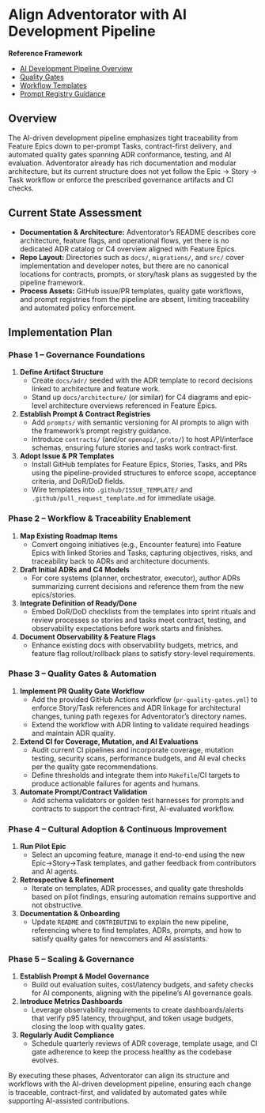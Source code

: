 # Align Adventorator with AI Development Pipeline

**Reference Framework**
- [AI Development Pipeline Overview](https://github.com/crashtestbrandt/AIDD/blob/main/README.md)
- [Quality Gates](https://github.com/crashtestbrandt/AIDD/blob/main/GATES.md)
- [Workflow Templates](https://github.com/crashtestbrandt/AIDD/blob/main/TEMPLATES.md)
- [Prompt Registry Guidance](https://github.com/crashtestbrandt/AIDD/blob/main/PROMPTS.md)

## Overview
The AI-driven development pipeline emphasizes tight traceability from Feature Epics down to per-prompt Tasks, contract-first delivery, and automated quality gates spanning ADR conformance, testing, and AI evaluation. Adventorator already has rich documentation and modular architecture, but its current structure does not yet follow the Epic → Story → Task workflow or enforce the prescribed governance artifacts and CI checks.

## Current State Assessment
- **Documentation & Architecture:** Adventorator’s README describes core architecture, feature flags, and operational flows, yet there is no dedicated ADR catalog or C4 overview aligned with Feature Epics.
- **Repo Layout:** Directories such as `docs/`, `migrations/`, and `src/` cover implementation and developer notes, but there are no canonical locations for contracts, prompts, or story/task plans as suggested by the pipeline framework.
- **Process Assets:** GitHub issue/PR templates, quality gate workflows, and prompt registries from the pipeline are absent, limiting traceability and automated policy enforcement.

## Implementation Plan

### Phase 1 – Governance Foundations
1. **Define Artifact Structure**
   - Create `docs/adr/` seeded with the ADR template to record decisions linked to architecture and feature work.
   - Stand up `docs/architecture/` (or similar) for C4 diagrams and epic-level architecture overviews referenced in Feature Epics.
2. **Establish Prompt & Contract Registries**
   - Add `prompts/` with semantic versioning for AI prompts to align with the framework’s prompt registry guidance.
   - Introduce `contracts/` (and/or `openapi/`, `proto/`) to host API/interface schemas, ensuring future stories and tasks work contract-first.
3. **Adopt Issue & PR Templates**
   - Install GitHub templates for Feature Epics, Stories, Tasks, and PRs using the pipeline-provided structures to enforce scope, acceptance criteria, and DoR/DoD fields.
   - Wire templates into `.github/ISSUE_TEMPLATE/` and `.github/pull_request_template.md` for immediate usage.

### Phase 2 – Workflow & Traceability Enablement
1. **Map Existing Roadmap Items**
   - Convert ongoing initiatives (e.g., Encounter feature) into Feature Epics with linked Stories and Tasks, capturing objectives, risks, and traceability back to ADRs and architecture documents.
2. **Draft Initial ADRs and C4 Models**
   - For core systems (planner, orchestrator, executor), author ADRs summarizing current decisions and reference them from the new epics/stories.
3. **Integrate Definition of Ready/Done**
   - Embed DoR/DoD checklists from the templates into sprint rituals and review processes so stories and tasks meet contract, testing, and observability expectations before work starts and finishes.
4. **Document Observability & Feature Flags**
   - Enhance existing docs with observability budgets, metrics, and feature flag rollout/rollback plans to satisfy story-level requirements.

### Phase 3 – Quality Gates & Automation
1. **Implement PR Quality Gate Workflow**
   - Add the provided GitHub Actions workflow (`pr-quality-gates.yml`) to enforce Story/Task references and ADR linkage for architectural changes, tuning path regexes for Adventorator’s directory names.
   - Extend the workflow with ADR linting to validate required headings and maintain ADR quality.
2. **Extend CI for Coverage, Mutation, and AI Evaluations**
   - Audit current CI pipelines and incorporate coverage, mutation testing, security scans, performance budgets, and AI eval checks per the quality gate recommendations.
   - Define thresholds and integrate them into `Makefile`/CI targets to produce actionable failures for agents and humans.
3. **Automate Prompt/Contract Validation**
   - Add schema validators or golden test harnesses for prompts and contracts to support the contract-first, AI-evaluated workflow.

### Phase 4 – Cultural Adoption & Continuous Improvement
1. **Run Pilot Epic**
   - Select an upcoming feature, manage it end-to-end using the new Epic→Story→Task templates, and gather feedback from contributors and AI agents.
2. **Retrospective & Refinement**
   - Iterate on templates, ADR processes, and quality gate thresholds based on pilot findings, ensuring automation remains supportive and not obstructive.
3. **Documentation & Onboarding**
   - Update `README` and `CONTRIBUTING` to explain the new pipeline, referencing where to find templates, ADRs, prompts, and how to satisfy quality gates for newcomers and AI assistants.

### Phase 5 – Scaling & Governance
1. **Establish Prompt & Model Governance**
   - Build out evaluation suites, cost/latency budgets, and safety checks for AI components, aligning with the pipeline’s AI governance goals.
2. **Introduce Metrics Dashboards**
   - Leverage observability requirements to create dashboards/alerts that verify p95 latency, throughput, and token usage budgets, closing the loop with quality gates.
3. **Regularly Audit Compliance**
   - Schedule quarterly reviews of ADR coverage, template usage, and CI gate adherence to keep the process healthy as the codebase evolves.

By executing these phases, Adventorator can align its structure and workflows with the AI-driven development pipeline, ensuring each change is traceable, contract-first, and validated by automated gates while supporting AI-assisted contributions.
